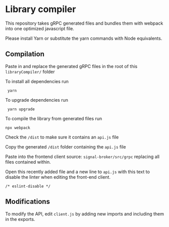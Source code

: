 # Library compiler

This repository takes gRPC generated files and bundles them with webpack into one optimized javascript file.

Please install Yarn or substitute the yarn commands with Node equivalents.

## Compilation

Paste in and replace the generated gRPC files in the root of this `libraryCompiler/` folder

To install all dependencies run
```
 yarn
```
To upgrade dependencies run
```
 yarn upgrade
```
To compile the library from generated files run
```
npx webpack
```

Check the `/dist` to make sure it contains an `api.js` file

Copy the generated `/dist` folder containing the `api.js` file

Paste into the frontend client source: `signal-broker/src/grpc` replacing all files contained within.

Open this recently added file and a new line to `api.js` with this text to disable the linter when editing the front-end client.
```
/* eslint-disable */
```

## Modifications

To modify the API, edit `client.js` by adding new imports and including them in the exports.
